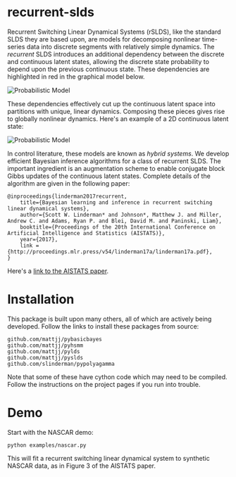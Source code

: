 # recurrent-slds
Recurrent Switching Linear Dynamical Systems (rSLDS), like the standard SLDS they are based upon, are models for decomposing nonlinear time-series data into discrete segments with relatively simple dynamics.  The _recurrent_ SLDS introduces an additional dependency between the discrete and continuous latent states, allowing the discrete state probability to depend upon the previous continuous state.  These dependencies are highlighted in red in the graphical model below. 

![Probabilistic Model](https://raw.githubusercontent.com/slinderman/recurrent-slds/master/aux/rslds_inputs_colorful.jpg)

These dependencies effectively cut up the continuous latent space into partitions with unique, linear dynamics.  Composing these pieces gives rise to globally nonlinear dynamics.  Here's an example of a 2D continuous latent state:

![Probabilistic Model](https://raw.githubusercontent.com/slinderman/recurrent-slds/master/aux/prior2.jpg)

In control literature, these models are known as _hybrid systems_.  We develop efficient Bayesian inference algorithms for a class of recurrent SLDS. The important ingredient is an augmentation scheme to enable conjugate block Gibbs updates of the continuous latent states. Complete details of the algorithm are given in the following paper:

```
@inproceedings{linderman2017recurrent,
    title={Bayesian learning and inference in recurrent switching linear dynamical systems},
    author={Scott W. Linderman* and Johnson*, Matthew J. and Miller, Andrew C. and Adams, Ryan P. and Blei, David M. and Paninski, Liam},
    booktitle={Proceedings of the 20th International Conference on Artificial Intelligence and Statistics (AISTATS)},
    year={2017},
    link = {http://proceedings.mlr.press/v54/linderman17a/linderman17a.pdf},
}
```

Here's a [link to the AISTATS paper](http://proceedings.mlr.press/v54/linderman17a/linderman17a.pdf).

# Installation

This package is built upon many others, all of which are actively being developed.  Follow the links to install these packages from source:

```
github.com/mattjj/pybasicbayes
github.com/mattjj/pyhsmm
github.com/mattjj/pylds
github.com/mattjj/pyslds
github.com/slinderman/pypolyagamma
```

Note that some of these have cython code which may need to be compiled. Follow the instructions on the project pages if you run into trouble.

# Demo

Start with the NASCAR demo:

```
python examples/nascar.py
```

This will fit a recurrent switching linear dynamical system to synthetic NASCAR data, as in Figure 3 of the AISTATS paper.

